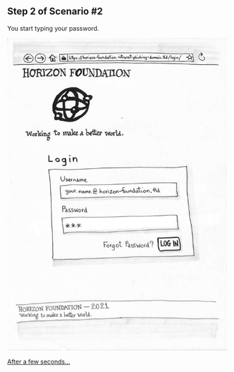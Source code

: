 ## Step 2 of Scenario #2

You start typing your password.

[![Paper Prototype, Step 2](722-paper-prototype-step2.jpg)](723-SCENARIO2-STEP3.md)

[After a few seconds…](723-SCENARIO2-STEP3.md)
